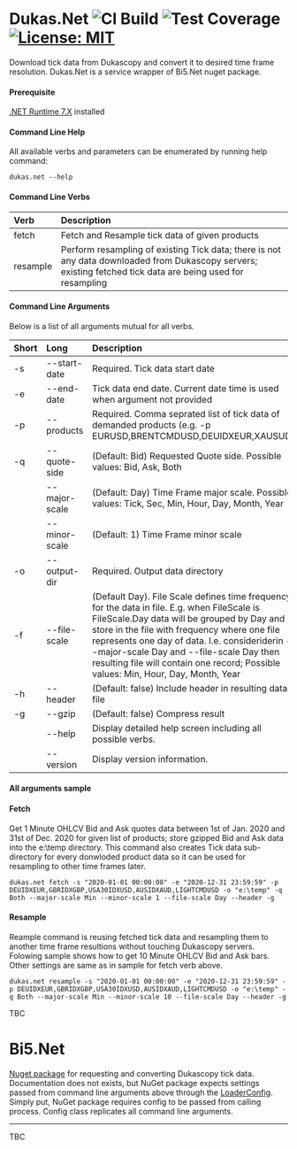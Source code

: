# Dukas.Net  ![CI Build](https://github.com/tomas-rampas/Dukas.Net/actions/workflows/ci_build.yml/badge.svg) ![Test Coverage](https://img.shields.io/endpoint?url=https://gist.githubusercontent.com/tomas-rampas/240a53fad3b4d85a4f79ab772e84cb6a/raw/code-coverage.json) [![License: MIT](https://img.shields.io/badge/License-MIT-yellow.svg)](https://opensource.org/licenses/MIT)
Download tick data from Dukascopy and convert it to desired time frame resolution. Dukas.Net is a service wrapper of Bi5.Net nuget package.

#### Prerequisite
[.NET Runtime 7.X](https://dotnet.microsoft.com/en-us/download/dotnet/7.0) installed

#### Command Line Help

All available verbs and parameters can be enumerated by running help command: 

```
dukas.net --help
```

#### Command Line Verbs
|Verb | Description |
|:---|:---|
|fetch|Fetch and Resample tick data of given products|
|resample|Perform resampling of existing Tick data; there is not any data downloaded from Dukascopy servers; existing fetched tick data are being used for resampling |

#### Command Line Arguments
Below is a list of all arguments mutual for all verbs. 

|Short | Long | Description |
|:---|:---|:---|
|-s|--start-date|Required. Tick data start date|
|-e|--end-date|Tick data end date. Current date time is used when argument not provided|
|-p|--products|Required. Comma seprated list of tick data of demanded products (e.g. -p EURUSD,BRENTCMDUSD,DEUIDXEUR,XAUSUD)  |
|-q|--quote-side|(Default: Bid) Requested Quote side. Possible values: Bid, Ask, Both|
| |--major-scale|(Default: Day) Time Frame major scale. Possible values: Tick, Sec, Min, Hour, Day, Month, Year|
| |--minor-scale|(Default: 1) Time Frame minor scale|
|-o|--output-dir|Required. Output data directory|
|-f|--file-scale|(Default Day). File Scale defines time frequency for the data in file. E.g. when FileScale is FileScale.Day data will be grouped by Day and store in the file with frequency where one file represents one day of data. I.e. consideriderin --major-scale Day and --file-scale Day then resulting file will contain one record; Possible values: Min, Hour, Day, Month, Year |
|-h|--header|(Default: false) Include header in resulting data file|
|-g|--gzip|(Default: false) Compress result|
| |--help|Display detailed help screen including all possible verbs.|
| |--version|Display version information.|

#### All arguments sample

#### Fetch
Get 1 Minute OHLCV Bid and Ask quotes data between 1st of Jan. 2020 and 31st of Dec. 2020 for given list of products; store gzipped Bid and Ask data into the e:\temp directory. 
This command also creates Tick data sub-directory for every donwloded product data so it can be used for resampling to other time frames later. 

```
dukas.net fetch -s "2020-01-01 00:00:00" -e "2020-12-31 23:59:59" -p DEUIDXEUR,GBRIDXGBP,USA30IDXUSD,AUSIDXAUD,LIGHTCMDUSD -o "e:\temp" -q Both --major-scale Min --minor-scale 1 --file-scale Day --header -g
```
#### Resample
Reample command is reusing fetched tick data and resampling them to another time frame resultions without touching Dukascopy servers. Folowing sample shows how to get 10 Minute OHLCV Bid and Ask bars. Other settings are same as in sample for fetch verb above. 
```
dukas.net resample -s "2020-01-01 00:00:00" -e "2020-12-31 23:59:59" -p DEUIDXEUR,GBRIDXGBP,USA30IDXUSD,AUSIDXAUD,LIGHTCMDUSD -o "e:\temp" -q Both --major-scale Min --minor-scale 10 --file-scale Day --header -g
```

TBC

# Bi5.Net
[Nuget package](https://www.nuget.org/packages/Bi5.Net/) for requesting and converting Dukascopy tick data. 
Documentation does not exists, but NuGet package expects settings passed from command line arguments above through the [LoaderConfig](https://github.com/tomas-rampas/Dukas.Net/blob/main/Bi5.Net/Models/LoaderConfig.cs).
Simply put, NuGet package requires config to be passed from calling process. Config class replicates all command line arguments.

-----------------------------
TBC
